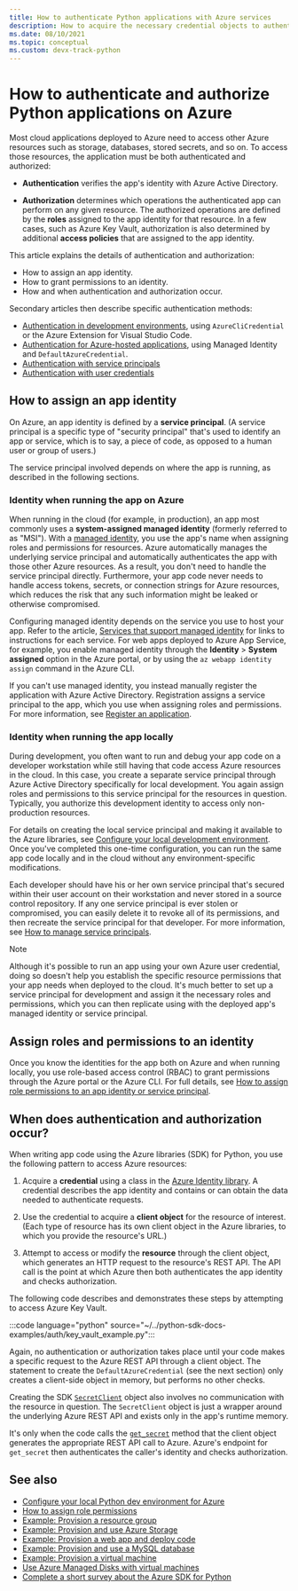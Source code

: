 ```yaml
---
title: How to authenticate Python applications with Azure services
description: How to acquire the necessary credential objects to authenticate a Python application with Azure services by using the Azure libraries
ms.date: 08/10/2021
ms.topic: conceptual
ms.custom: devx-track-python
---
```


# How to authenticate and authorize Python applications on Azure

Most cloud applications deployed to Azure need to access other Azure resources such as storage, databases, stored secrets, and so on. To access those resources, the application must be both authenticated and authorized:

- **Authentication** verifies the app's identity with Azure Active Directory.

- **Authorization** determines which operations the authenticated app can perform on any given resource. The authorized operations are defined by the **roles** assigned to the app identity for that resource. In a few cases, such as Azure Key Vault, authorization is also determined by additional **access policies** that are assigned to the app identity.

This article explains the details of authentication and authorization:

- How to assign an app identity.
- How to grant permissions to an identity.
- How and when authentication and authorization occur.

Secondary articles then describe specific authentication methods:

- [Authentication in development environments](azure-sdk-authenticate-development-environments.md), using `AzureCliCredential` or the Azure Extension for Visual Studio Code.
- [Authentication for Azure-hosted applications](azure-sdk-authenticate-hosted-applications.md), using Managed Identity and `DefaultAzureCredential`.
- [Authentication with service principals](azure-sdk-authenticate-service-principals.md)
- [Authentication with user credentials](azure-sdk-authenticate-user-credentials.md)

## How to assign an app identity

On Azure, an app identity is defined by a **service principal**. (A service principal is a specific type of "security principal" that's used to identify an app or service, which is to say, a piece of code, as opposed to a human user or group of users.)

The service principal involved depends on where the app is running, as described in the following sections.

### Identity when running the app on Azure

When running in the cloud (for example, in production), an app most commonly uses a **system-assigned managed identity** (formerly referred to as "MSI"). With a [managed identity](/azure/active-directory/managed-identities-azure-resources/overview), you use the app's name when assigning roles and permissions for resources. Azure automatically manages the underlying service principal and automatically authenticates the app with those other Azure resources. As a result, you don't need to handle the service principal directly. Furthermore, your app code never needs to handle access tokens, secrets, or connection strings for Azure resources, which reduces the risk that any such information might be leaked or otherwise compromised.

Configuring managed identity depends on the service you use to host your app. Refer to the article, [Services that support managed identity](/azure/active-directory/managed-identities-azure-resources/services-support-managed-identities) for links to instructions for each service. For web apps deployed to Azure App Service, for example, you enable managed identity through the **Identity** > **System assigned** option in the Azure portal, or by using the `az webapp identity assign` command in the Azure CLI.

If you can't use managed identity, you instead manually register the application with Azure Active Directory. Registration assigns a service principal to the app, which you use when assigning roles and permissions. For more information, see [Register an application](/azure/active-directory/develop/quickstart-register-app).

### Identity when running the app locally

During development, you often want to run and debug your app code on a developer workstation while still having that code access Azure resources in the cloud. In this case, you create a separate service principal through Azure Active Directory specifically for local development. You again assign roles and permissions to this service principal for the resources in question. Typically, you authorize this development identity to access only non-production resources.

For details on creating the local service principal and making it available to the Azure libraries, see [Configure your local development environment](configure-local-development-environment.md). Once you've completed this one-time configuration, you can run the same app code locally and in the cloud without any environment-specific modifications.

Each developer should have his or her own service principal that's secured within their user account on their workstation and never stored in a source control repository. If any one service principal is ever stolen or compromised, you can easily delete it to revoke all of its permissions, and then recreate the service principal for that developer. For more information, see [How to manage service principals](how-to-manage-service-principals.md).

> [!NOTE]
> Although it's possible to run an app using your own Azure user credential, doing so doesn't help you establish the specific resource permissions that your app needs when deployed to the cloud. It's much better to set up a service principal for development and assign it the necessary roles and permissions, which you can then replicate using with the deployed app's managed identity or service principal.

## Assign roles and permissions to an identity

Once you know the identities for the app both on Azure and when running locally, you use role-based access control (RBAC) to grant permissions through the Azure portal or the Azure CLI. For full details, see [How to assign role permissions to an app identity or service principal](/azure/role-based-access-control/role-assignments-steps).

## When does authentication and authorization occur?

When writing app code using the Azure libraries (SDK) for Python, you use the following pattern to access Azure resources:

1. Acquire a **credential** using a class in the [Azure Identity library](/python/api/azure-identity/azure.identity). A credential describes the app identity and contains or can obtain the data needed to authenticate requests.

1. Use the credential to acquire a **client object** for the resource of interest. (Each type of resource has its own client object in the Azure libraries, to which you provide the resource's URL.)

1. Attempt to access or modify the **resource** through the client object, which generates an HTTP request to the resource's REST API. The API call is the point at which Azure then both authenticates the app identity and checks authorization.

The following code describes and demonstrates these steps by attempting to access Azure Key Vault.

:::code language="python" source="~/../python-sdk-docs-examples/auth/key_vault_example.py":::

Again, no authentication or authorization takes place until your code makes a specific request to the Azure REST API through a client object. The statement to create the `DefaultAzureCredential` (see the next section) only creates a client-side object in memory, but performs no other checks.

Creating the SDK [`SecretClient`](/python/api/azure-keyvault-secrets/azure.keyvault.secrets.secretclient) object also involves no communication with the resource in question. The `SecretClient` object is just a wrapper around the underlying Azure REST API and exists only in the app's runtime memory. 

It's only when the code calls the [`get_secret`](/python/api/azure-keyvault-secrets/azure.keyvault.secrets.secretclient#azure-keyvault-secrets-secretclient-get-secret) method that the client object generates the appropriate REST API call to Azure. Azure's endpoint for `get_secret` then authenticates the caller's identity and checks authorization.

## See also

- [Configure your local Python dev environment for Azure](configure-local-development-environment.md)
- [How to assign role permissions](/azure/role-based-access-control/role-assignments-steps)
- [Example: Provision a resource group](azure-sdk-example-resource-group.md)
- [Example: Provision and use Azure Storage](azure-sdk-example-storage.md)
- [Example: Provision a web app and deploy code](azure-sdk-example-web-app.md)
- [Example: Provision and use a MySQL database](azure-sdk-example-database.md)
- [Example: Provision a virtual machine](azure-sdk-example-virtual-machines.md)
- [Use Azure Managed Disks with virtual machines](azure-sdk-samples-managed-disks.md)
- [Complete a short survey about the Azure SDK for Python](https://microsoft.qualtrics.com/jfe/form/SV_bNFX0HECjzPWMiG?Q_CHL=docs)
